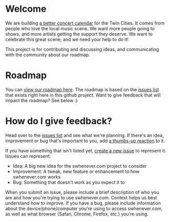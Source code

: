 # Welcome

We are building [a better concert calendar](https://swhenever.com) for the Twin Cities. It comes from people who love the local music scene. We want more people going to shows, and more artists getting the support they deserve. We want to celebrate this great scene; and we need your help to do it!

This project is for contributing and discussing ideas, and communicating with the community about our roadmap. 

# Roadmap

You can [view our roadmap here](https://waffle.io/theshowthing/community). The roadmap is based on the [issues list](https://github.com/theshowthing/community/issues) that exists right here in this github project. Want to give feedback that will impact the roadmap? See below :)

# How do I give feedback?

Head over to the [issues list](https://github.com/theshowthing/community/issues) and see what we're planning. If there's an idea, improvement or bug that's important to you, add [a thumbs-up reaction](https://github.com/blog/2119-add-reactions-to-pull-requests-issues-and-comments) to it. 

If you have something that isn't listed yet, [create a new issue](https://github.com/theshowthing/community/issues/new) to represent it. Issues can represent:

* Idea: A big new idea for the swhenever.com project to consider
* Improvement: A tweak, new feature or enhancement to how swhenever.com works
* Bug: Something that doesn't work as you expect it to

When you submit an issue, please include a brief description of who you are and how you're trying to use swhenever.com. Context helps us best understand how to improve. If you have a bug, please include information about the device/phone/computer you're using to access swhenever.com, as well as what browser (Safari, Chrome, Firefox, etc.) you're using.
